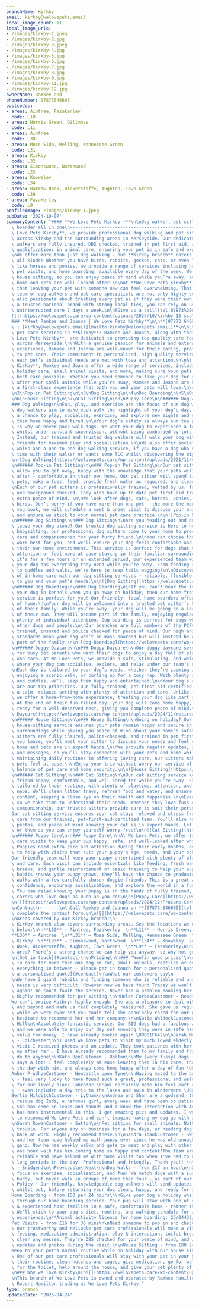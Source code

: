 ```yaml
---
branchName: Kirkby
email: kirkby@welovepets.email
local_image_count: 11
local_image_urls:
- /images/kirkby-1.jpeg
- /images/kirkby-2.jpg
- /images/kirkby-3.jpeg
- /images/kirkby-4.jpg
- /images/kirkby-5.jpg
- /images/kirkby-6.jpg
- /images/kirkby-7.jpg
- /images/kirkby-8.jpg
- /images/kirkby-9.jpg
- /images/kirkby-11.jpg
- /images/kirkby-12.jpg
ownerName: Ramkee and
phoneNumber: 07873646605
postcodes:
- areas: Aintree, Fazakerley
  code: L10
- areas: Norris Green, Gillmoss
  code: L11
- areas: Aintree
  code: L30
- areas: Moss Side, Melling, Kennessee Green
  code: L31
- areas: Kirkby
  code: L32
- areas: Simonswood, Northwood
  code: L33
- areas: Knowsley
  code: L34
- areas: Barrow Nook, Bickerstaffe, Aughton, Town Green
  code: L39
- areas: Fazakerley
  code: L9
profileImage: /images/kirkby-1.jpeg
pubDate: '2024-10-07'
summaryContent: "#### **We Love Pets Kirkby –**\n\nDog walker, pet sitter and dog\
  \ boarder all in one\n-------------------------------------------------\n\nAt **We\
  \ Love Pets Kirkby**, we provide professional dog walking and pet sitting services\
  \ across Kirkby and the surrounding areas in Merseyside. Our dedicated Kirkby dog\
  \ walkers are fully insured, DBS checked, trained in pet first aid, and hold professional\
  \ qualifications in animal care, ensuring your pet is in safe and experienced hands.\n\
  \nWe offer more than just dog walking – our **Kirkby branch** caters to pets of\
  \ all kinds! Whether you have birds, rabbits, geckos, cats, or even larger animals\
  \ like horses and ponies, we provide a range of services including holiday care,\
  \ pet visits, and home boarding, available every day of the week. We even offer\
  \ house sitting, so you can enjoy peace of mind while you’re away, knowing your\
  \ home and pets are well looked after.\n\nAt **We Love Pets Kirkby**, we understand\
  \ that leaving your pet with someone new can feel overwhelming. That’s why our local\
  \ team of dog walkers and pet care specialists are not only highly experienced but\
  \ also passionate about treating every pet as if they were their own. As part of\
  \ a trusted national brand with strong local ties, you can rely on us to deliver\
  \ uninterrupted care 7 days a week.\n\n[Give us a call](tel:07873%20646605)\n\n\
  ![](https://welovepets.care/wp-content/uploads/2024/10/kirkby-13-scaled.jpeg)\n\n\
  ### **Meet Ramkee and Joanna | We Love Pets Kirkby**\n\n**[07873 646605](tel:07873646605)\
  \ | [kirkby@welovepets.email](mailto:kirkby@welovepets.email)**\n\nLooking for exceptional\
  \ pet care services in **Kirkby**? Ramkee and Joanna, along with their team at **We\
  \ Love Pets Kirkby**, are dedicated to providing top-quality care for your pets\
  \ across Merseyside.\n\nWith a genuine passion for animals and extensive hands-on\
  \ experience, Ramkee and Joanna are well-known for their caring, professional approach\
  \ to pet care. Their commitment to personalised, high-quality service ensures that\
  \ each pet’s individual needs are met with love and attention.\n\nAt **We Love Pets\
  \ Kirkby**, Ramkee and Joanna offer a wide range of services, including dog walking,\
  \ holiday care, small animal visits, and more, making sure your pets receive the\
  \ best care possible. Whether you need someone to take your dog for a walk, look\
  \ after your small animals while you’re away, Ramkee and Joanna are here to provide\
  \ a first-class experience that both you and your pets will love.\n\n1\nDog Walking\n\
  \n2\nPop-in Pet Sitting\n\n3\nDog Sitting\n\n4\nDog Boarding\n\n5\nDoggy Daycare\n\
  \n6\nHouse Sitting\n\n7\nCat Sitting\n\n8\nPuppy Care\n\n###### Dog Walking\n\n\
  ### Dog Walking\n\nFun, play, and exercise are the focus of our dog walks.\n\nOur\
  \ dog walkers aim to make each walk the highlight of your dog’s day, giving them\
  \ a chance to play, socialise, exercise, and explore new sights and smells, returning\
  \ them home happy and tired.\n\nYour dog’s safety is always our top priority which\
  \ is why we never pack walk dogs. We want your dog to experience a fun-filled walk\
  \ whilst under constant supervision, without being bombarded by lots of other dogs.\
  \ Instead, our trained and trusted dog walkers will walk your dog with two doggie\
  \ friends for maximum play and socialisation.\n\nWe also offer socialisation dog\
  \ walks and a one-to-one dog walking service, if you have a dog who needs some alone\
  \ time with their walker or wants some TLC whilst discovering the big wide world.\n\
  \n![Dog Walking](https://welovepets.care/wp-content/uploads/2021/11/A05I9105-min-1024x683.jpg)\n\
  \n###### Pop-in Pet Sitting\n\n### Pop-in Pet Sitting\n\nOur pet sitting services\
  \ allow you to get away, happy with the knowledge that your pets will be well looked\
  \ after - comfortable in their own home. Our pet sitter will spend time with your\
  \ pets, make a fuss, feed, provide fresh water as required, and clear up any mess. \n\
  \nEach of our pet sitters is professionally trained, vetted by us, fully insured\
  \ and background checked. They also have up to date pet first aid training, for\
  \ extra peace of mind. \n\nWe look after dogs, cats, horses, ponies, small animals, and\
  \ birds. Don’t worry if you have more than one pet – the more the merrier! Before\
  \ you book, we will schedule a meet & greet visit to discuss your animal care routine\
  \ and ensure we stick to your normal pet care practice.\n\n![Pop-in Pet Sitting](https://welovepets.care/wp-content/uploads/2021/11/Gerbil-min-1024x664.jpeg)\n\
  \n###### Dog Sitting\n\n### Dog Sitting\n\nAre you heading out and don’t want to\
  \ leave your dog alone? Our trusted dog sitting service is here to help! Much like\
  \ babysitting, our professional dog sitters come to your home to provide personalised\
  \ care and companionship for your furry friend.\n\nYou can choose the hours that\
  \ work best for you, and we’ll ensure your dog feels comfortable and cared for in\
  \ their own home environment. This service is perfect for dogs that need one-to-one\
  \ attention or feel more at ease staying in their familiar surroundings.\n\nWhether\
  \ it’s for a few hours or an extended period, our experienced team will make sure\
  \ your dog has everything they need while you’re away. From feeding and playtime\
  \ to cuddles and walks, we’re here to keep tails wagging!\n\nDiscover the difference\
  \ of in-home care with our dog sitting services – reliable, flexible, and tailored\
  \ to you and your pet’s needs.\n\n![Dog Sitting](https://welovepets.care/wp-content/uploads/2024/12/Jenny-garden-1024x683.jpg)\n\
  \n###### Dog Boarding\n\n### Dog Boarding\n\nIf you can’t bear the idea of leaving\
  \ your dog in kennels when you go away on holiday, then our home-from-home dog boarding\
  \ service is perfect for you! Our friendly, local home boarders offer all the comforts\
  \ of home.\n\nYour dog will be welcomed into a trusted pet sitter’s home as part\
  \ of their family. While you’re away, your dog will be going on a lovely holiday\
  \ of their own. They will become part of the family, enjoying regular walks and\
  \ plenty of individual attention. Dog boarding is perfect for dogs who get on with\
  \ other dogs and people.\n\nOur branches are full members of the PCFA, licensed,\
  \ trained, insured and police checked for peace of mind. Our high animal welfare\
  \ standards mean your dog won’t be mass boarded but will instead be cared for as\
  \ part of the family.\n\n![Dog Boarding](https://welovepets.care/wp-content/uploads/2024/12/Kathryn-V-sofa-1024x683.jpg)\n\
  \n###### Doggy Daycare\n\n### Doggy Daycare\n\nOur doggy daycare service is perfect\
  \ for busy pet parents who want their dogs to enjoy a day full of play, companionship,\
  \ and care. At We Love Pets, we provide a safe, stimulating, and welcoming environment\
  \ where your dog can socialise, explore, and relax under our team’s constant supervision.\n\
  \nEach day is tailored to your dog’s needs, whether they’re zooming around the garden,\
  \ enjoying a scenic walk, or curling up for a cosy nap. With plenty of games, exercise,\
  \ and cuddles, we’ll keep them happy and entertained.\n\nYour dog’s safety and wellbeing\
  \ are our top priorities. Our fully trained, pet first aid-certified team ensures\
  \ a calm, relaxed setting with plenty of attention and care. Unlike mass boarding,\
  \ we offer a home-from-home experience, treating your dog like part of the family.\
  \ At the end of their fun-filled day, your dog will come home happy, content, and\
  \ ready for a well-deserved rest, giving you complete peace of mind.\n\n![Doggy\
  \ Daycare](https://welovepets.care/wp-content/uploads/2024/11/retired-couple-hosts-1-min-1024x685.jpg)\n\
  \n###### House Sitting\n\n### House Sitting\n\nGoing on holiday? Our professional\
  \ house-sitting service ensures your pets remain happy and secure in their familiar\
  \ surroundings while giving you peace of mind about your home’s safety.\n\nOur experienced\
  \ sitters are fully insured, police-checked, and trained in pet first aid. Before\
  \ you leave, you’ll meet your sitter to discuss your needs and feel confident your\
  \ home and pets are in expert hands.\n\nWe provide regular updates, including photos\
  \ and messages, so you’ll stay connected with your pets and home while away. From\
  \ maintaining daily routines to offering loving care, our sitters make sure your\
  \ pets feel at ease.\n\nEnjoy your trip without worry—our service offers the perfect\
  \ balance of pet care and home security.\n\n![House Sitting](https://welovepets.care/wp-content/uploads/2024/12/Laura-laughing--1024x674.jpg)\n\
  \n###### Cat Sitting\n\n### Cat Sitting\n\nOur cat sitting service keeps your feline\
  \ friend happy, comfortable, and well cared for while you’re away. Each visit is\
  \ tailored to their routine, with plenty of playtime, attention, and all-important\
  \ naps. We’ll clean litter trays, refresh food and water, and ensure your cat is\
  \ content, keeping a close eye on their health and happiness.\n\nEvery cat is unique,\
  \ so we take time to understand their needs. Whether they love fuss or prefer quiet\
  \ companionship, our trusted sitters provide care to suit their personality.\n\n\
  Our cat sitting service ensures your cat stays relaxed and stress-free with loving\
  \ care from our trained, pet-first-aid-certified team. You’ll also receive updates,\
  \ photos, and peace of mind knowing your cat is in expert hands. Let us take care\
  \ of them so you can enjoy yourself worry-free!\n\n![Cat Sitting](https://welovepets.care/wp-content/uploads/2024/12/WeLovePets_40-1024x724.jpg)\n\
  \n###### Puppy Care\n\n### Puppy Care\n\nAt We Love Pets, we offer tailored puppy\
  \ care visits to keep your pup happy, safe, and well-looked after while you’re away.\
  \ Puppies need extra care and attention during their early months, and we’re here\
  \ to help with visits that suit your puppy’s age, needs, and your schedule.\n\n\
  Our friendly team will keep your puppy entertained with plenty of playtime, cuddles,\
  \ and care. Each visit can include essentials like feeding, fresh water, toilet\
  \ breaks, and gentle reinforcement of basic training to help your pup develop good\
  \ habits.\n\nAs your puppy grows, they’ll have the chance to graduate to group dog\
  \ walks with a few carefully chosen doggie friends. This is a great way to build\
  \ confidence, encourage socialisation, and explore the world in a fun, safe way.\
  \ You can relax knowing your puppy is in the hands of fully trained, pet-first-aid-certified\
  \ carers who love dogs as much as you do!\n\n![Puppy Care](https://welovepets.care/wp-content/uploads/2024/12/Puppy-kissing-Alec-CUTE-1024x683.jpg)\n\
  \n![](https://welovepets.care/wp-content/uploads/2024/12/ProCare-Certification-1536x1086.jpg)\n\
  \nContact\n-------\n\nCall Ramkee and Joanna on **[07873 646605](tel:07873646605)** or\
  \ complete the contact form.\n\n![](https://welovepets.care/wp-content/uploads/2024/10/kirkby-8-scaled.jpg)\n\
  \nAreas covered by our Kirkby branch:\n-----------------------------------\n\nOur\
  \ Kirkby branch also covers surrounding areas. See the locations we cover listed\
  \ below:\n\n**L10** – Aintree, Fazakerley  \n**L11** – Norris Green, Gillmoss  \n\
  **L30** – Aintree  \n**L31** – Moss Side, Melling, Kennessee Green  \n**L32** –\
  \ Kirkby  \n**L33** – Simonswood, Northwood  \n**L34** – Knowsley  \n**L39** – Barrow\
  \ Nook, Bickerstaffe, Aughton, Town Green  \n**L9** – Fazakerley\n\nDon’t see your\
  \ area? There’s a strong chance we can help you anyway, so why not get in touch!\n\
  \n[Get in touch](#contact)\n\nPricing\n\n### 'Woofin good prices'\n\nIf you’re interested\
  \ in care for more than one dog or cat, small animals, reptiles or exotics – and\
  \ everything in between – please get in touch for a personalised quote!\n\n[Get\
  \ a personalised quote](#contact)\n\nWhat our customers say\n----------------------\n\
  \nWe have 2 giant rabbits and finding someone who is reliable and understands their\
  \ needs is very difficult. However now we have found Tracey we won’t ever worry\
  \ again! We can’t fault the service. Never had a problem booking her to visit them.\
  \ Highly recommended for pet sitting.\n\nHelen ForbesCustomer - Reading East\n\n\
  We can't praise Kathryn highly enough. She was a pleasure to deal with, went above\
  \ and beyond and made us feel completely reassured. She gave us regular updates\
  \ while we were away and you could tell she genuinely cared for our pets. We wouldn't\
  \ hesitate to recommend her and her company.\n\nKatie WaldockCustomer - Burgess\
  \ Hill\n\nAbsolutely fantastic service. Our BIG dogs had a fabulous walk with Simon\
  \ and we were able to enjoy our day out knowing they were in safe hands, amazing\
  \ value for money. I have already booked again \U0001F642\n\nSarah MorganCustomer\
  \ - Colchester\n\nI used we love pets to visit my much loved elderly cat . On each\
  \ visit I received photos and an update. They took patience with her and cleaned\
  \ up after her . I have already recommended them to my family and friends and would\
  \ do to anyone\n\nKath BenCustomer - Bolton\n\nMy (very fussy) dogs love Jon which\
  \ says a lot! I feel completely at ease leaving them in his care, they love spending\
  \ the day with him, and always come home happy after a day of fun \U0001F642\n\n\
  Amber PrudhoeCustomer - Newcastle upon Tyne\n\nHaving moved to the area recently\
  \ - feel very lucky to have found such a great, professional and welcoming boarding\
  \ for our lively black Labrador.\nPaul certainly made him feel part of the family\
  \ - even included a day trip to the lakes and swim in Windermere \U0001F44D\n\n\
  Bertie HilditchCustomer - Lytham\n\nAndrea and Shan are a godsend, they walk my\
  \ rescue dog Indi, a nervous girl, every week and have been so patient with her.\
  \ She has come on leaps and bounds and I know the interaction with Andrea and Shan\
  \ has been instrumental in this. I get amazing pics and updates. I wouldn't hesitate\
  \ to recommend We Love Pets and can't imagine having my dog go with anyone else!\n\
  \nSarah RowanCustomer - Sutton\n\nPet sitting for small animals. Nothing too much\
  \ trouble. For anyone any on business for a few days, or needing dog visits now\
  \ back at work. Highly recommend these.\n\nSandra IbaukCustomer - Swindon\n\nEmma\
  \ and her team have helped me with puppy ever since he was old enough to join the\
  \ gang. Now he has weekly walks and gets to meet and play with other dogs too. That\
  \ one hour walk has him coming home so happy and content!The team are incredibly\
  \ reliable and have helped me with home visits too when I've had to be away for\
  \ long periods in the day. Professional and friendly. Thank you!!!\n\nJess RamsgateCustomer\
  \ - Bridgend\n\nPrevious\n\nNext\n\nDog Walks - from £17 an hour\n\nOur dog walks\
  \ focus on exercise, socialisation, and fun! We match dogs with a suitable walking\
  \ buddy, but never walk in groups of more than four - as part of our 'No Pack Walk\
  \ Policy.' Our friendly, knowledgeable dog walkers will send updates and photos\
  \ whilst out, before returning your dog clean, happy, and ready for a rest.\n\n\
  Home Boarding - from £50 per 24 hours\n\nGive your dog a holiday while you're away\
  \ through our home boarding service. Your pup will stay with one of our fully licensed\
  \ & experienced host families in a safe, comfortable home - rather than a kennel.\
  \ We'll stick to your dog's diet, routine, and walking schedule for a true home-from-home\
  \ experience.\n**Animal activity licence for home boarding: 25/04432/ANBOAR**\n\n\
  Pet Visits - from £16 for 30 mins\n\nNeed someone to pop in and check on your pet?\
  \ Our trustworthy and reliable pet care professionals will make a visit for tailored\
  \ feeding, medication administration, play & interaction, toilet breaks, and to\
  \ clear any messes. They're DBS checked for your peace of mind, and will send regular\
  \ updates and photos during the visit.\n\nHouse Sitting - from £80 24 hours\n\n\
  Keep to your pet's normal routine while on holiday with our house sitting service.\
  \ One of our pet care professionals will stay with your pet in your home to follow\
  \ their routine, clean hutches and cages, give medication, go for walks, let out\
  \ for the toilet, help around the house, and give your pet plenty of fuss and love!\n\
  \n### Why we love Kirkby\n\n![](https://welovepets.care/wp-content/uploads/2024/10/kirkby-10-min-1-scaled.jpg)\n\
  \nThis branch of We Love Pets is owned and operated by Ramkee Hamilton and Joanna\
  \ Robert-Hamilton trading as We Love Pets Kirkby."
type: branch
updatedDate: '2025-04-24'
---
```





